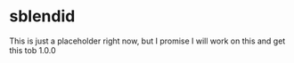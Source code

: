 # sblendid

This is just a placeholder right now, but I promise I will work on this and
get this tob 1.0.0
